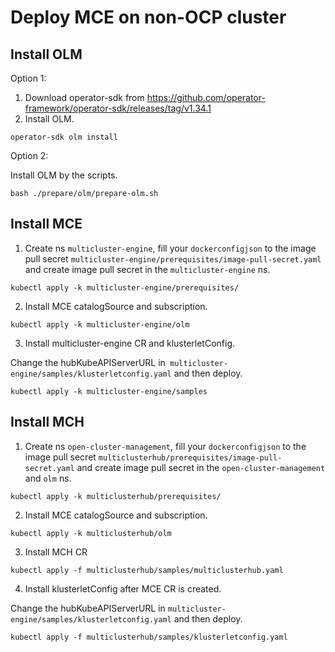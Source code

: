 # Deploy MCE on non-OCP cluster


## Install OLM

Option 1:
1. Download operator-sdk from https://github.com/operator-framework/operator-sdk/releases/tag/v1.34.1
2. Install OLM. 

```
operator-sdk olm install 
```

Option 2:

Install OLM by the scripts.

```
bash ./prepare/olm/prepare-olm.sh 
```


## Install MCE 
1. Create ns `multicluster-engine`, fill your `dockerconfigjson` to the image pull secret `multicluster-engine/prerequisites/image-pull-secret.yaml` and create image pull secret in the `multicluster-engine` ns.

```
kubectl apply -k multicluster-engine/prerequisites/

```

2. Install MCE catalogSource and subscription.

```
kubectl apply -k multicluster-engine/olm
```

3. Install multicluster-engine CR and klusterletConfig.

Change the hubKubeAPIServerURL in` multicluster-engine/samples/klusterletconfig.yaml` and then deploy.

```
kubectl apply -k multicluster-engine/samples
```

## Install MCH

1. Create ns `open-cluster-management`, fill your `dockerconfigjson` to the image pull secret `multiclusterhub/prerequisites/image-pull-secret.yaml` and create image pull secret in the `open-cluster-management` and `olm` ns.

```
kubectl apply -k multiclusterhub/prerequisites/

```

2. Install MCE catalogSource and subscription.

```
kubectl apply -k multiclusterhub/olm
```

3. Install MCH CR 

```
kubectl apply -f multiclusterhub/samples/multiclusterhub.yaml
```

4. Install klusterletConfig after MCE CR is created.
 
Change the hubKubeAPIServerURL in `multicluster-engine/samples/klusterletconfig.yaml` and then deploy.
```
kubectl apply -f multiclusterhub/samples/klusterletconfig.yaml
```
